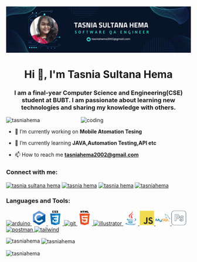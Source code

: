 ![logo](https://github.com/tasniahema/tasniahema/blob/main/Tasnia%20Hema%20LinkedIn%20Banner.png)
<h1 align="center">Hi 👋, I'm Tasnia Sultana Hema</h1>
<h3 align="center">I am a final-year Computer Science and Engineering(CSE) student at BUBT. I am passionate about learning new technologies and sharing my knowledge with others.</h3>

<img align="right" alt="coding" width ="300" src="https://media.giphy.com/media/jnWAi68AxKQKLwL1Dy/giphy.gif">

<p align="left"> <img src="https://komarev.com/ghpvc/?username=tasniahema&label=Profile%20views&color=0e75b6&style=flat" alt="tasniahema" /> </p>

- 🔭 I’m currently working on **Mobile Atomation Tesing**

- 🌱 I’m currently learning **JAVA,Automation Testing,API etc**

- 📫 How to reach me **tasniahema2002@gmail.com**

<h3 align="left">Connect with me:</h3>
<p align="left">
<a href="https://linkedin.com/in/tasnia sultana hema" target="blank"><img align="center" src="https://raw.githubusercontent.com/rahuldkjain/github-profile-readme-generator/master/src/images/icons/Social/linked-in-alt.svg" alt="tasnia sultana hema" height="30" width="40" /></a>
<a href="https://fb.com/tasnia hema" target="blank"><img align="center" src="https://raw.githubusercontent.com/rahuldkjain/github-profile-readme-generator/master/src/images/icons/Social/facebook.svg" alt="tasnia hema" height="30" width="40" /></a>
<a href="https://www.youtube.com/c/tasnia hema" target="blank"><img align="center" src="https://raw.githubusercontent.com/rahuldkjain/github-profile-readme-generator/master/src/images/icons/Social/youtube.svg" alt="tasnia hema" height="30" width="40" /></a>
<a href="https://discord.gg/tasniahema" target="blank"><img align="center" src="https://raw.githubusercontent.com/rahuldkjain/github-profile-readme-generator/master/src/images/icons/Social/discord.svg" alt="tasniahema" height="30" width="40" /></a>
</p>

<h3 align="left">Languages and Tools:</h3>
<p align="left"> <a href="https://www.arduino.cc/" target="_blank" rel="noreferrer"> <img src="https://cdn.worldvectorlogo.com/logos/arduino-1.svg" alt="arduino" width="40" height="40"/> </a> <a href="https://www.cprogramming.com/" target="_blank" rel="noreferrer"> <img src="https://raw.githubusercontent.com/devicons/devicon/master/icons/c/c-original.svg" alt="c" width="40" height="40"/> </a> <a href="https://www.w3schools.com/css/" target="_blank" rel="noreferrer"> <img src="https://raw.githubusercontent.com/devicons/devicon/master/icons/css3/css3-original-wordmark.svg" alt="css3" width="40" height="40"/> </a> <a href="https://git-scm.com/" target="_blank" rel="noreferrer"> <img src="https://www.vectorlogo.zone/logos/git-scm/git-scm-icon.svg" alt="git" width="40" height="40"/> </a> <a href="https://www.w3.org/html/" target="_blank" rel="noreferrer"> <img src="https://raw.githubusercontent.com/devicons/devicon/master/icons/html5/html5-original-wordmark.svg" alt="html5" width="40" height="40"/> </a> <a href="https://www.adobe.com/in/products/illustrator.html" target="_blank" rel="noreferrer"> <img src="https://www.vectorlogo.zone/logos/adobe_illustrator/adobe_illustrator-icon.svg" alt="illustrator" width="40" height="40"/> </a> <a href="https://www.java.com" target="_blank" rel="noreferrer"> <img src="https://raw.githubusercontent.com/devicons/devicon/master/icons/java/java-original.svg" alt="java" width="40" height="40"/> </a> <a href="https://developer.mozilla.org/en-US/docs/Web/JavaScript" target="_blank" rel="noreferrer"> <img src="https://raw.githubusercontent.com/devicons/devicon/master/icons/javascript/javascript-original.svg" alt="javascript" width="40" height="40"/> </a> <a href="https://www.mysql.com/" target="_blank" rel="noreferrer"> <img src="https://raw.githubusercontent.com/devicons/devicon/master/icons/mysql/mysql-original-wordmark.svg" alt="mysql" width="40" height="40"/> </a> <a href="https://www.photoshop.com/en" target="_blank" rel="noreferrer"> <img src="https://raw.githubusercontent.com/devicons/devicon/master/icons/photoshop/photoshop-line.svg" alt="photoshop" width="40" height="40"/> </a> <a href="https://postman.com" target="_blank" rel="noreferrer"> <img src="https://www.vectorlogo.zone/logos/getpostman/getpostman-icon.svg" alt="postman" width="40" height="40"/> </a> <a href="https://tailwindcss.com/" target="_blank" rel="noreferrer"> <img src="https://www.vectorlogo.zone/logos/tailwindcss/tailwindcss-icon.svg" alt="tailwind" width="40" height="40"/> </a> </p>

<p><img align="left" src="https://github-readme-stats.vercel.app/api/top-langs?username=tasniahema&show_icons=true&locale=en&layout=compact" alt="tasniahema" /></p>

<p>&nbsp;<img align="center" src="https://github-readme-stats.vercel.app/api?username=tasniahema&show_icons=true&locale=en" alt="tasniahema" /></p>

<p><img align="center" src="https://github-readme-streak-stats.herokuapp.com/?user=tasniahema&" alt="tasniahema" /></p>

